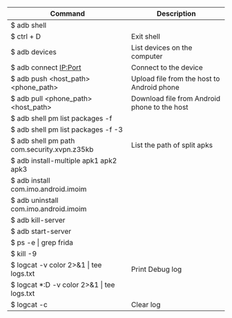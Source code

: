 |Command	    | Description   |
| ------------- | ------------- |
$ adb shell     |               |	
|$ ctrl + D	    |Exit shell     |
|$ adb devices	|List devices on the computer|
|$ adb connect <IP:Port>	| Connect to the device|
|$ adb push <host_path>  <phone_path>	| Upload file from the host to Android phone|
|$ adb pull <phone_path>  <host_path>	|Download file from Android phone to the host|
|$ adb shell pm list packages -f	    ||
|$ adb shell pm list packages -f -3||
|$ adb shell pm path com.security.xvpn.z35kb	| List the path of split apks|
|$ adb install-multiple apk1  apk2  apk3 ||
|$ adb install com.imo.android.imoim	||
|$ adb uninstall com.imo.android.imoim||
|$ adb kill-server	||
|$ adb start-server||
|$ ps -e \| grep frida ||	
|$ kill -9 <pid> ||
|$ logcat -v color 2>&1 \| tee logs.txt	| Print Debug log|
|$ logcat *:D -v color 2>&1 \| tee logs.txt	||
|$ logcat -c |	Clear log

